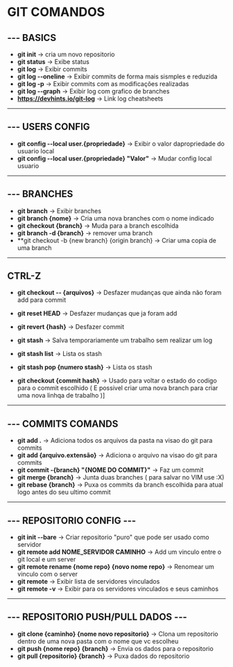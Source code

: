 # GIT COMANDOS

## --- BASICS

- **git init** -> cria um novo repositorio
- **git status** -> Exibe status
- **git log** -> Exibir commits
- **git log --oneline** -> Exibir commits de forma mais sismples e reduzida
- **git log -p** -> Exibir commits com as modificações realizadas
- **git log --graph**  -> Exibir log com grafico de branches
- **https://devhints.io/git-log** -> Link log cheatsheets

---

## --- USERS CONFIG
- **git config --local user.{propriedade}** -> Exibir o valor dapropriedade do usuario local
- **git config --local user.{propriedade} "Valor"** -> Mudar config local usuario

---

## --- BRANCHES

- **git branch** -> Exibir branches
- **git branch {nome}** -> Cria uma nova branches com o nome indicado
- **git checkout {branch}** -> Muda para a branch escolhida 
- **git branch -d {branch}** -> remover uma branch
- **git checkout -b {new branch} {origin branch} -> Criar uma copia de uma branch

---

## CTRL-Z

- **git checkout -- {arquivos}** -> Desfazer mudanças que ainda não foram add para commit
- **git reset HEAD** -> Desfazer mudanças que ja foram add
- **git revert {hash}** -> Desfazer commit

- **git stash** -> Salva temporariamente um trabalho sem realizar um log
- **git stash list** -> Lista os stash 
- **git stash pop {numero stash}** -> Lista os stash 

- **git checkout {commit hash}** -> Usado para voltar o estado do codigo para o commit escolhido ( E possivel criar uma nova branch para criar uma nova linhqa de trabalho )]

---

## --- COMMITS COMANDS

- **git add .** -> Adiciona todos os arquivos da pasta na visao do git para commits
- **git add {arquivo.extensão}** -> Adiciona o arquivo na visao do git para commits
- **git commit -{branch} "{NOME DO COMMIT}"** -> Faz um commit
- **git merge {branch}** -> Junta duas branches ( para salvar no VIM use :X)
- **git rebase {branch}** -> Puxa os commits da branch escolhida para atual logo antes do seu ultimo commit

---

## --- REPOSITORIO CONFIG ---

- **git init --bare** -> Criar repositorio "puro" que pode ser usado como servidor
- **git remote add NOME_SERVIDOR CAMINHO** -> Add um vinculo entre o git local e um server
- **git remote rename {nome repo} {novo nome repo}** -> Renomear um vinculo com o server
- **git remote** -> Exibir lista de servidores vinculados
- **git remote -v** -> Exibir para os servidores vinculados e seus caminhos

---

## --- REPOSITORIO PUSH/PULL DADOS --- 

- **git clone {caminho} {nome novo repositorio}** -> Clona um repositorio dentro de uma nova pasta com o nome que vc escolheu
- **git push {nome repo} {branch}** -> Envia os dados para o repositorio
- **git pull {repositorio} {branch}** -> Puxa dados do repositorio 
